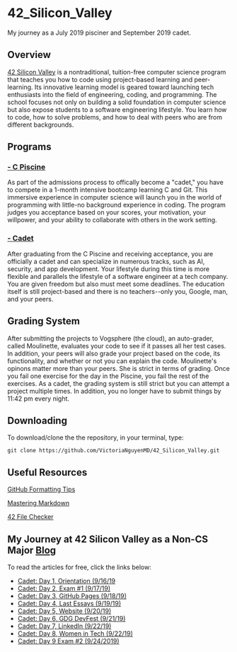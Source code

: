# 42_Silicon_Valley
My journey as a July 2019 pisciner and September 2019 cadet.

## Overview
[42 Silicon Valley](https://www.42.us.org) is a nontraditional, tuition-free computer science program that teaches you how to code using project-based learning and peer-learning. Its innovative learning model is geared toward launching tech enthusiasts into the field of engineering, coding, and programming. The school focuses not only on building a solid foundation in computer science but also expose students to a software engineering lifestyle. You learn how to code, how to solve problems, and how to deal with peers who are from different backgrounds.

## Programs
### [- C Piscine](https://github.com/VictoriaNguyenMD/42_Silicon_Valley/tree/master/Piscines/C_Piscine_July2019)
As part of the admissions process to offically become a "cadet," you have to compete in a 1-month intensive bootcamp learning C and Git. This immersive experience in computer science will launch you in the world of programming with little-no background experience in coding. The program judges you acceptance based on your scores, your motivation, your willpower, and your ability to collaborate with others in the work setting. 

### [- Cadet](https://github.com/VictoriaNguyenMD/42_Silicon_Valley/tree/master/Projects)
After graduating from the C Piscine and receiving acceptance, you are officially a cadet and can specialize in numerous tracks, such as AI, security, and app development. Your lifestyle during this time is more flexible and parallels the lifestyle of a software engineer at a tech company. You are given freedom but also must meet some deadlines. The education itself is still project-based and there is no teachers--only you, Google, man, and your peers.

## Grading System
After submitting the projects to Vogsphere (the cloud), an auto-grader, called Moulinette, evaluates your code to see if it passes all her test cases. In addition, your peers will also grade your project based on the code, its functionality, and whether or not you can explain the code. Moulinette's opinons matter more than your peers. She is strict in terms of grading. Once you fail one exercise for the day in the Piscine, you fail the rest of the exercises. As a cadet, the grading system is still strict but you can attempt a project multiple times. In addition, you no longer have to submit things by 11:42 pm every night. 

## Downloading
To download/clone the the repository, in your terminal, type: 

`git clone https://github.com/VictoriaNguyenMD/42_Silicon_Valley.git`

## Useful Resources
[GitHub Formatting Tips](https://help.github.com/en/articles/basic-writing-and-formatting-syntax)

[Mastering Markdown](https://guides.github.com/features/mastering-markdown/)

[42 File Checker](https://github.com/jgigault/42FileChecker)

## My Journey at 42 Silicon Valley as a Non-CS Major [Blog](https://medium.com/my-journey-at-42-silicon-valley-as-a-non-cs-major)

To read the articles for free, click the links below: 

* [Cadet: Day 1, Orientation (9/16/19](https://medium.com/my-journey-at-42-silicon-valley-as-a-non-cs-major/cadet-day-1-9-16-19-645cc37c3f38?source=friends_link&sk=5ba84dd67a76c4089785d6d4e9f5c5fd)
* [Cadet: Day 2, Exam #1 (9/17/19)](https://medium.com/my-journey-at-42-silicon-valley-as-a-non-cs-major/cadet-day-2-exam-1-9-17-19-fee54302d361?source=friends_link&sk=e2e529a98c04984e82b3d6302db3c309)
* [Cadet: Day 3, GitHub Pages (9/18/19)](https://medium.com/my-journey-at-42-silicon-valley-as-a-non-cs-major/cadet-day-3-github-pages-9-18-19-ff0996d2ad42?source=friends_link&sk=05a2ce621c2221ddcc2cad81164472a8)
* [Cadet: Day 4, Last Essays (9/19/19)](https://medium.com/my-journey-at-42-silicon-valley-as-a-non-cs-major/cadet-day-3-last-essays-9-19-19-52d5b36bddb0?source=friends_link&sk=6c6e540c9a03c93922a2c05d8d6848dc)
* [Cadet: Day 5, Website (9/20/19)](https://medium.com/my-journey-at-42-silicon-valley-as-a-non-cs-major/cadet-day-5-libft-p1-9-20-19-57ed6da023fb?source=friends_link&sk=f29c9c373e03cf5ed59a9a83fce51cf9)
* [Cadet: Day 6, GDG DevFest (9/21/19)](https://medium.com/my-journey-at-42-silicon-valley-as-a-non-cs-major/cadet-day-6-gdg-devfest-9-21-19-accaef5b14ee?source=friends_link&sk=fe52ab14a14ba73b0a0f0c628390d3c2)
* [Cadet: Day 7, LinkedIn (9/22/19)](https://medium.com/my-journey-at-42-silicon-valley-as-a-non-cs-major/cadet-day-7-linkedin-9-22-19-83aa47b19334?source=friends_link&sk=07fa259b4f45b309724d526382c060ab)
* [Cadet: Day 8, Women in Tech (9/22/19)](https://medium.com/my-journey-at-42-silicon-valley-as-a-non-cs-major/cadet-day-8-pay-negotiation-9-22-19-d593c25d132c?source=friends_link&sk=3b06cc02e99e193fe9a5e14f5d0ed2ad)
* [Cadet: Day 9 Exam #2 (9/24/2019)](https://medium.com/@VictoriaNguyenMD/cadet-day-9-exam-2-9-24-2019-cc2499f117ac?source=friends_link&sk=36bac4b40ee87c21c640136af5fa46d8)